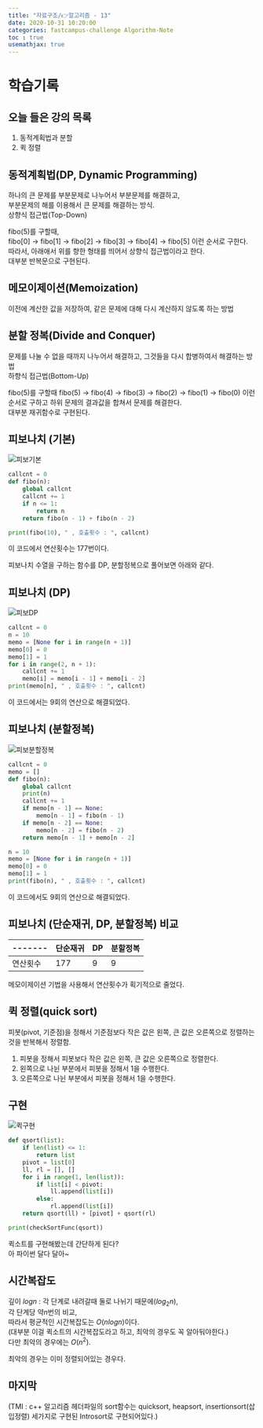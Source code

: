 ```yaml
---
title: "자료구조/👉알고리즘 - 13"
date: 2020-10-31 10:20:00
categories: fastcampus-challenge Algorithm-Note
toc : true
usemathjax: true
---
```

# 학습기록
## 오늘 들은 강의 목록
1. 동적계획법과 분할
2. 퀵 정렬

## 동적계획법(DP, Dynamic Programming)

하나의 큰 문제를 부분문제로 나누어서 부분문제를 해결하고,  
부분문제의 해를 이용해서 큰 문제를 해결하는 방식.  
상향식 접근법(Top-Down)

fibo(5)를 구할때,  
fibo[0] -> fibo[1] -> fibo[2] -> fibo[3] -> fibo[4] -> fibo[5] 이런 순서로 구한다.  
따라서, 아래애서 위를 향한 형태를 띄어서 상향식 접근법이라고 한다.  
대부분 반복문으로 구현된다.

## 메모이제이션(Memoization)  

이전에 계산한 값을 저장하여, 같은 문제에 대해 다시 계산하지 않도록 하는 방법

## 분할 정복(Divide and Conquer)

문제를 나눌 수 없을 때까지 나누어서 해결하고, 그것들을 다시 합병하여서 해결하는 방법  
하향식 접근법(Bottom-Up)

fibo(5)를 구할때
fibo(5) -> fibo(4) -> fibo(3) -> fibo(2) -> fibo(1) -> fibo(0) 이런 순서로 구하고
하위 문제의 결과값을 합쳐서 문제를 해결한다.  
대부분 재귀함수로 구현된다.

## 피보나치 (기본)

![피보기본](/assets/images/fastchallenge/day13/피보기본.PNG)

```py
callcnt = 0
def fibo(n):
    global callcnt
    callcnt += 1
    if n <= 1:
        return n
    return fibo(n - 1) + fibo(n - 2)

print(fibo(10), " , 호출횟수 : ", callcnt)
```

이 코드에서 연산횟수는 177번이다.

피보나치 수열을 구하는 함수를 DP, 분할정복으로 풀어보면 아래와 같다.

## 피보나치 (DP)

![피보DP](/assets/images/fastchallenge/day13/피보DP.PNG)

```py
callcnt = 0
n = 10
memo = [None for i in range(n + 1)]
memo[0] = 0
memo[1] = 1
for i in range(2, n + 1):
    callcnt += 1
    memo[i] = memo[i - 1] + memo[i - 2]
print(memo[n], " , 호출횟수 : ", callcnt)
```

이 코드에서는 9회의 연산으로 해결되었다.

## 피보나치 (분할정복)

![피보분할정복](/assets/images/fastchallenge/day13/피보분할정복.PNG)

```py
callcnt = 0
memo = []
def fibo(n):
    global callcnt
    print(n)
    callcnt += 1
    if memo[n - 1] == None:
        memo[n - 1] = fibo(n - 1)
    if memo[n - 2] == None:
        memo[n - 2] = fibo(n - 2)
    return memo[n - 1] + memo[n - 2]

n = 10
memo = [None for i in range(n + 1)]
memo[0] = 0
memo[1] = 1
print(fibo(n), " , 호출횟수 : ", callcnt)
```

이 코드에서도 9회의 연산으로 해결되었다.

## 피보나치 (단순재귀, DP, 분할정복) 비교

| ------- | 단순재귀 | DP | 분할정복|  
| ------- | --- | -- | -- |
| 연산횟수 | 177 | 9 | 9 |

메모이제이션 기법을 사용해서 연산횟수가 획기적으로 줄었다.

## 퀵 정렬(quick sort)

피봇(pivot, 기준점)을 정해서 기준점보다 작은 값은 왼쪽, 큰 값은 오른쪽으로 정렬하는 것을 반복해서 정렬함.

1. 피봇을 정해서 피봇보다 작은 값은 왼쪽, 큰 값은 오른쪽으로 정렬한다.
2. 왼쪽으로 나뉜 부분에서 피봇을 정해서 1을 수행한다.
3. 오른쪽으로 나뉜 부분에서 피봇을 정해서 1을 수행한다.

## 구현

![퀵구현](/assets/images/fastchallenge/day13/퀵소트구현.PNG)

```py
def qsort(list):
    if len(list) <= 1:
        return list
    pivot = list[0]
    ll, rl = [], []
    for i in range(1, len(list)):
        if list[i] < pivot:
            ll.append(list[i])
        else:
            rl.append(list[i])
    return qsort(ll) + [pivot] + qsort(rl)

print(checkSortFunc(qsort))
```

퀵소트를 구현해봤는데 간단하게 된다?  
아 파이썬 달다 달아~  

## 시간복잡도

깊이 $log n$ : 각 단계로 내려갈때 둘로 나뉘기 때문에($log_2 n$),  
각 단계당 약$n$번의 비교,  
따라서 평균적인 시간복잡도는 $O(n log n)$이다.  
(대부분 이걸 퀵소트의 시간복잡도라고 하고, 최악의 경우도 꼭 알아둬야한다.)  
다만 최악의 경우에는 $O(n^2)$.

최악의 경우는 이미 정렬되어있는 경우다.

## 마지막

(TMI : c++ 알고리즘 헤더파일의 sort함수는 quicksort, heapsort, insertionsort(삽입정렬) 세가지로 구현된 Introsort로 구현되어있다.)